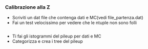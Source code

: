 ### Calibrazione alla Z

* Scriviti un dat file che contenga dati e MC(vedi file_partenza.dat)
* Fai un test velocissimo per vedere che le ntuple non sono folli
```

```
* Ti fai gli istogrammi del pileup per dati e MC
* Categorizza e crea i tree del pileup
